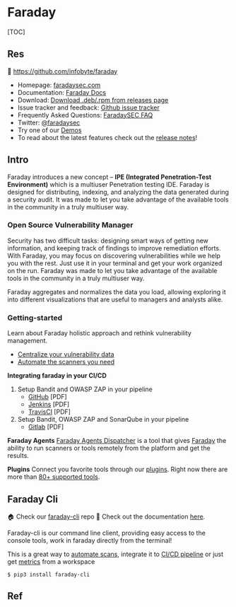 # Faraday

[TOC]



## Res
🚧 https://github.com/infobyte/faraday

- Homepage: [faradaysec.com](https://www.faradaysec.com/)
- Documentation: [Faraday Docs](https://docs.faradaysec.com/)
- Download: [Download .deb/.rpm from releases page](https://github.com/infobyte/faraday/releases)
- Issue tracker and feedback: [Github issue tracker](https://github.com/infobyte/faraday/issues)
- Frequently Asked Questions: [FaradaySEC FAQ](https://docs.faradaysec.com/FAQ/)
- Twitter: [@faradaysec](https://twitter.com/faradaysec)
- Try one of our [Demos](https://demo101.faradaysec.com/#/login)
- To read about the latest features check out the [release notes](https://github.com/infobyte/faraday/blob/master/RELEASE.md)!



## Intro
Faraday introduces a new concept – **IPE (Integrated Penetration-Test Environment)** which is a multiuser Penetration testing IDE. Faraday is designed for distributing, indexing, and analyzing the data generated during a security audit. It was made to let you take advantage of the available tools in the community in a truly multiuser way.

### Open Source Vulnerability Manager
Security has two difficult tasks: designing smart ways of getting new information, and keeping track of findings to improve remediation efforts. With Faraday, you may focus on discovering vulnerabilities while we help you with the rest. Just use it in your terminal and get your work organized on the run. Faraday was made to let you take advantage of the available tools in the community in a truly multiuser way.

Faraday aggregates and normalizes the data you load, allowing exploring it into different visualizations that are useful to managers and analysts alike.

### Getting-started
Learn about Faraday holistic approach and rethink vulnerability management.
- [Centralize your vulnerability data](https://faradaysec.com/centralize-vulnerability-data/)
- [Automate the scanners you need](https://faradaysec.com/automate-scanners/)


**Integrating faraday in your CI/CD**
1. Setup Bandit and OWASP ZAP in your pipeline
	- [GitHub](https://faradaysec.com/wp-content/whitepapers/Integrating%20Faraday%20-%20Part%20One.pdf) [PDF]
	- [Jenkins](https://faradaysec.com/wp-content/whitepapers/Integrating%20Faraday%20-%20Part%20Two.pdf) [PDF]
	- [TravisCI](https://faradaysec.com/wp-content/whitepapers/Integrating%20Faraday%20-%20Part%20Three.pdf) [PDF]
2. Setup Bandit, OWASP ZAP and SonarQube in your pipeline
	- [Gitlab](https://faradaysec.com/wp-content/whitepapers/Integrating%20Faraday%20-%20Part%20Four.pdf) [PDF]


**Faraday Agents**
[Faraday Agents Dispatcher](https://github.com/infobyte/faraday_agent_dispatcher) is a tool that gives [Faraday](https://www.faradaysec.com/) the ability to run scanners or tools remotely from the platform and get the results.


**Plugins**
Connect you favorite tools through our [plugins](https://github.com/infobyte/faraday_plugins). Right now there are more than [80+ supported tools](https://github.com/infobyte/faraday/wiki/Plugin-List).



## Faraday Cli
🏠 Check our [faraday-cli](https://github.com/infobyte/faraday-cli) repo
🚧 Check out the documentation [here](https://docs.faraday-cli.faradaysec.com/).

Faraday-cli is our command line client, providing easy access to the console tools, work in faraday directly from the terminal!

This is a great way to [automate scans](https://docs.faraday-cli.faradaysec.com/), integrate it to [CI/CD pipeline](https://docs.faraday-cli.faradaysec.com/) or just get [metrics](https://docs.faraday-cli.faradaysec.com/) from a workspace
```shell
$ pip3 install faraday-cli
```


## Ref
[👍 Faraday – Penetration Testing IDE & Vulnerability Management Platform]: https://computingforgeeks.com/faraday-penetration-test-vulnerability-management-ide/


